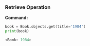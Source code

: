 ### Retrieve Operation

**Command:**

```python
book = Book.objects.get(title='1984')
print(book)

<Book: 1984>
